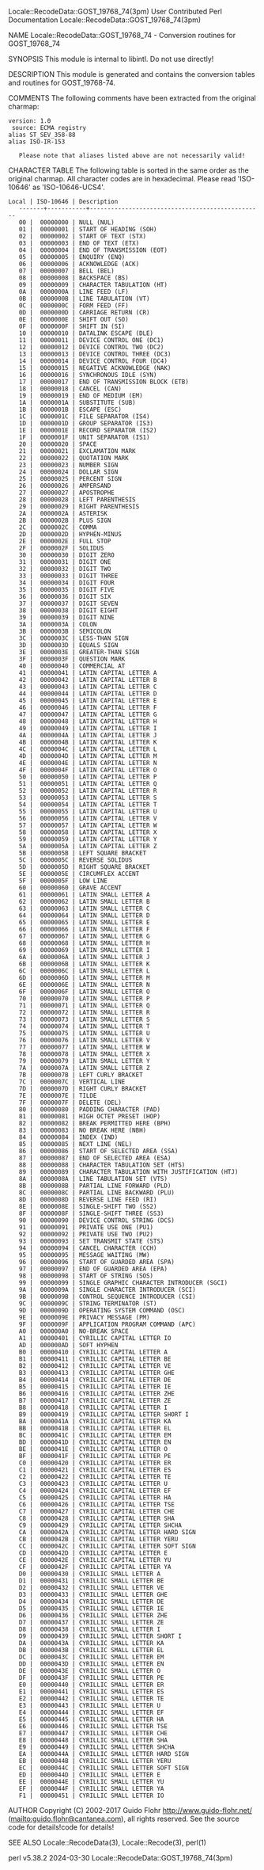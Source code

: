 Locale::RecodeData::GOST_19768_74(3pm)			      User Contributed Perl Documentation			Locale::RecodeData::GOST_19768_74(3pm)

NAME
       Locale::RecodeData::GOST_19768_74 - Conversion routines for GOST_19768_74

SYNOPSIS
       This module is internal to libintl.  Do not use directly!

DESCRIPTION
       This module is generated and contains the conversion tables and routines for GOST_19768-74.

COMMENTS
       The following comments have been extracted from the original charmap:

	version: 1.0
	 source: ECMA registry
	alias ST_SEV_358-88
	alias ISO-IR-153

       Please note that aliases listed above are not necessarily valid!

CHARACTER TABLE
       The following table is sorted in the same order as the original charmap.	 All character codes are in hexadecimal.  Please read 'ISO-10646' as
       'ISO-10646-UCS4'.

	Local | ISO-10646 | Description
       -------+-----------+-------------------------------------------------
	   00 |	 00000000 | NULL (NUL)
	   01 |	 00000001 | START OF HEADING (SOH)
	   02 |	 00000002 | START OF TEXT (STX)
	   03 |	 00000003 | END OF TEXT (ETX)
	   04 |	 00000004 | END OF TRANSMISSION (EOT)
	   05 |	 00000005 | ENQUIRY (ENQ)
	   06 |	 00000006 | ACKNOWLEDGE (ACK)
	   07 |	 00000007 | BELL (BEL)
	   08 |	 00000008 | BACKSPACE (BS)
	   09 |	 00000009 | CHARACTER TABULATION (HT)
	   0A |	 0000000A | LINE FEED (LF)
	   0B |	 0000000B | LINE TABULATION (VT)
	   0C |	 0000000C | FORM FEED (FF)
	   0D |	 0000000D | CARRIAGE RETURN (CR)
	   0E |	 0000000E | SHIFT OUT (SO)
	   0F |	 0000000F | SHIFT IN (SI)
	   10 |	 00000010 | DATALINK ESCAPE (DLE)
	   11 |	 00000011 | DEVICE CONTROL ONE (DC1)
	   12 |	 00000012 | DEVICE CONTROL TWO (DC2)
	   13 |	 00000013 | DEVICE CONTROL THREE (DC3)
	   14 |	 00000014 | DEVICE CONTROL FOUR (DC4)
	   15 |	 00000015 | NEGATIVE ACKNOWLEDGE (NAK)
	   16 |	 00000016 | SYNCHRONOUS IDLE (SYN)
	   17 |	 00000017 | END OF TRANSMISSION BLOCK (ETB)
	   18 |	 00000018 | CANCEL (CAN)
	   19 |	 00000019 | END OF MEDIUM (EM)
	   1A |	 0000001A | SUBSTITUTE (SUB)
	   1B |	 0000001B | ESCAPE (ESC)
	   1C |	 0000001C | FILE SEPARATOR (IS4)
	   1D |	 0000001D | GROUP SEPARATOR (IS3)
	   1E |	 0000001E | RECORD SEPARATOR (IS2)
	   1F |	 0000001F | UNIT SEPARATOR (IS1)
	   20 |	 00000020 | SPACE
	   21 |	 00000021 | EXCLAMATION MARK
	   22 |	 00000022 | QUOTATION MARK
	   23 |	 00000023 | NUMBER SIGN
	   24 |	 00000024 | DOLLAR SIGN
	   25 |	 00000025 | PERCENT SIGN
	   26 |	 00000026 | AMPERSAND
	   27 |	 00000027 | APOSTROPHE
	   28 |	 00000028 | LEFT PARENTHESIS
	   29 |	 00000029 | RIGHT PARENTHESIS
	   2A |	 0000002A | ASTERISK
	   2B |	 0000002B | PLUS SIGN
	   2C |	 0000002C | COMMA
	   2D |	 0000002D | HYPHEN-MINUS
	   2E |	 0000002E | FULL STOP
	   2F |	 0000002F | SOLIDUS
	   30 |	 00000030 | DIGIT ZERO
	   31 |	 00000031 | DIGIT ONE
	   32 |	 00000032 | DIGIT TWO
	   33 |	 00000033 | DIGIT THREE
	   34 |	 00000034 | DIGIT FOUR
	   35 |	 00000035 | DIGIT FIVE
	   36 |	 00000036 | DIGIT SIX
	   37 |	 00000037 | DIGIT SEVEN
	   38 |	 00000038 | DIGIT EIGHT
	   39 |	 00000039 | DIGIT NINE
	   3A |	 0000003A | COLON
	   3B |	 0000003B | SEMICOLON
	   3C |	 0000003C | LESS-THAN SIGN
	   3D |	 0000003D | EQUALS SIGN
	   3E |	 0000003E | GREATER-THAN SIGN
	   3F |	 0000003F | QUESTION MARK
	   40 |	 00000040 | COMMERCIAL AT
	   41 |	 00000041 | LATIN CAPITAL LETTER A
	   42 |	 00000042 | LATIN CAPITAL LETTER B
	   43 |	 00000043 | LATIN CAPITAL LETTER C
	   44 |	 00000044 | LATIN CAPITAL LETTER D
	   45 |	 00000045 | LATIN CAPITAL LETTER E
	   46 |	 00000046 | LATIN CAPITAL LETTER F
	   47 |	 00000047 | LATIN CAPITAL LETTER G
	   48 |	 00000048 | LATIN CAPITAL LETTER H
	   49 |	 00000049 | LATIN CAPITAL LETTER I
	   4A |	 0000004A | LATIN CAPITAL LETTER J
	   4B |	 0000004B | LATIN CAPITAL LETTER K
	   4C |	 0000004C | LATIN CAPITAL LETTER L
	   4D |	 0000004D | LATIN CAPITAL LETTER M
	   4E |	 0000004E | LATIN CAPITAL LETTER N
	   4F |	 0000004F | LATIN CAPITAL LETTER O
	   50 |	 00000050 | LATIN CAPITAL LETTER P
	   51 |	 00000051 | LATIN CAPITAL LETTER Q
	   52 |	 00000052 | LATIN CAPITAL LETTER R
	   53 |	 00000053 | LATIN CAPITAL LETTER S
	   54 |	 00000054 | LATIN CAPITAL LETTER T
	   55 |	 00000055 | LATIN CAPITAL LETTER U
	   56 |	 00000056 | LATIN CAPITAL LETTER V
	   57 |	 00000057 | LATIN CAPITAL LETTER W
	   58 |	 00000058 | LATIN CAPITAL LETTER X
	   59 |	 00000059 | LATIN CAPITAL LETTER Y
	   5A |	 0000005A | LATIN CAPITAL LETTER Z
	   5B |	 0000005B | LEFT SQUARE BRACKET
	   5C |	 0000005C | REVERSE SOLIDUS
	   5D |	 0000005D | RIGHT SQUARE BRACKET
	   5E |	 0000005E | CIRCUMFLEX ACCENT
	   5F |	 0000005F | LOW LINE
	   60 |	 00000060 | GRAVE ACCENT
	   61 |	 00000061 | LATIN SMALL LETTER A
	   62 |	 00000062 | LATIN SMALL LETTER B
	   63 |	 00000063 | LATIN SMALL LETTER C
	   64 |	 00000064 | LATIN SMALL LETTER D
	   65 |	 00000065 | LATIN SMALL LETTER E
	   66 |	 00000066 | LATIN SMALL LETTER F
	   67 |	 00000067 | LATIN SMALL LETTER G
	   68 |	 00000068 | LATIN SMALL LETTER H
	   69 |	 00000069 | LATIN SMALL LETTER I
	   6A |	 0000006A | LATIN SMALL LETTER J
	   6B |	 0000006B | LATIN SMALL LETTER K
	   6C |	 0000006C | LATIN SMALL LETTER L
	   6D |	 0000006D | LATIN SMALL LETTER M
	   6E |	 0000006E | LATIN SMALL LETTER N
	   6F |	 0000006F | LATIN SMALL LETTER O
	   70 |	 00000070 | LATIN SMALL LETTER P
	   71 |	 00000071 | LATIN SMALL LETTER Q
	   72 |	 00000072 | LATIN SMALL LETTER R
	   73 |	 00000073 | LATIN SMALL LETTER S
	   74 |	 00000074 | LATIN SMALL LETTER T
	   75 |	 00000075 | LATIN SMALL LETTER U
	   76 |	 00000076 | LATIN SMALL LETTER V
	   77 |	 00000077 | LATIN SMALL LETTER W
	   78 |	 00000078 | LATIN SMALL LETTER X
	   79 |	 00000079 | LATIN SMALL LETTER Y
	   7A |	 0000007A | LATIN SMALL LETTER Z
	   7B |	 0000007B | LEFT CURLY BRACKET
	   7C |	 0000007C | VERTICAL LINE
	   7D |	 0000007D | RIGHT CURLY BRACKET
	   7E |	 0000007E | TILDE
	   7F |	 0000007F | DELETE (DEL)
	   80 |	 00000080 | PADDING CHARACTER (PAD)
	   81 |	 00000081 | HIGH OCTET PRESET (HOP)
	   82 |	 00000082 | BREAK PERMITTED HERE (BPH)
	   83 |	 00000083 | NO BREAK HERE (NBH)
	   84 |	 00000084 | INDEX (IND)
	   85 |	 00000085 | NEXT LINE (NEL)
	   86 |	 00000086 | START OF SELECTED AREA (SSA)
	   87 |	 00000087 | END OF SELECTED AREA (ESA)
	   88 |	 00000088 | CHARACTER TABULATION SET (HTS)
	   89 |	 00000089 | CHARACTER TABULATION WITH JUSTIFICATION (HTJ)
	   8A |	 0000008A | LINE TABULATION SET (VTS)
	   8B |	 0000008B | PARTIAL LINE FORWARD (PLD)
	   8C |	 0000008C | PARTIAL LINE BACKWARD (PLU)
	   8D |	 0000008D | REVERSE LINE FEED (RI)
	   8E |	 0000008E | SINGLE-SHIFT TWO (SS2)
	   8F |	 0000008F | SINGLE-SHIFT THREE (SS3)
	   90 |	 00000090 | DEVICE CONTROL STRING (DCS)
	   91 |	 00000091 | PRIVATE USE ONE (PU1)
	   92 |	 00000092 | PRIVATE USE TWO (PU2)
	   93 |	 00000093 | SET TRANSMIT STATE (STS)
	   94 |	 00000094 | CANCEL CHARACTER (CCH)
	   95 |	 00000095 | MESSAGE WAITING (MW)
	   96 |	 00000096 | START OF GUARDED AREA (SPA)
	   97 |	 00000097 | END OF GUARDED AREA (EPA)
	   98 |	 00000098 | START OF STRING (SOS)
	   99 |	 00000099 | SINGLE GRAPHIC CHARACTER INTRODUCER (SGCI)
	   9A |	 0000009A | SINGLE CHARACTER INTRODUCER (SCI)
	   9B |	 0000009B | CONTROL SEQUENCE INTRODUCER (CSI)
	   9C |	 0000009C | STRING TERMINATOR (ST)
	   9D |	 0000009D | OPERATING SYSTEM COMMAND (OSC)
	   9E |	 0000009E | PRIVACY MESSAGE (PM)
	   9F |	 0000009F | APPLICATION PROGRAM COMMAND (APC)
	   A0 |	 000000A0 | NO-BREAK SPACE
	   A1 |	 00000401 | CYRILLIC CAPITAL LETTER IO
	   AD |	 000000AD | SOFT HYPHEN
	   B0 |	 00000410 | CYRILLIC CAPITAL LETTER A
	   B1 |	 00000411 | CYRILLIC CAPITAL LETTER BE
	   B2 |	 00000412 | CYRILLIC CAPITAL LETTER VE
	   B3 |	 00000413 | CYRILLIC CAPITAL LETTER GHE
	   B4 |	 00000414 | CYRILLIC CAPITAL LETTER DE
	   B5 |	 00000415 | CYRILLIC CAPITAL LETTER IE
	   B6 |	 00000416 | CYRILLIC CAPITAL LETTER ZHE
	   B7 |	 00000417 | CYRILLIC CAPITAL LETTER ZE
	   B8 |	 00000418 | CYRILLIC CAPITAL LETTER I
	   B9 |	 00000419 | CYRILLIC CAPITAL LETTER SHORT I
	   BA |	 0000041A | CYRILLIC CAPITAL LETTER KA
	   BB |	 0000041B | CYRILLIC CAPITAL LETTER EL
	   BC |	 0000041C | CYRILLIC CAPITAL LETTER EM
	   BD |	 0000041D | CYRILLIC CAPITAL LETTER EN
	   BE |	 0000041E | CYRILLIC CAPITAL LETTER O
	   BF |	 0000041F | CYRILLIC CAPITAL LETTER PE
	   C0 |	 00000420 | CYRILLIC CAPITAL LETTER ER
	   C1 |	 00000421 | CYRILLIC CAPITAL LETTER ES
	   C2 |	 00000422 | CYRILLIC CAPITAL LETTER TE
	   C3 |	 00000423 | CYRILLIC CAPITAL LETTER U
	   C4 |	 00000424 | CYRILLIC CAPITAL LETTER EF
	   C5 |	 00000425 | CYRILLIC CAPITAL LETTER HA
	   C6 |	 00000426 | CYRILLIC CAPITAL LETTER TSE
	   C7 |	 00000427 | CYRILLIC CAPITAL LETTER CHE
	   C8 |	 00000428 | CYRILLIC CAPITAL LETTER SHA
	   C9 |	 00000429 | CYRILLIC CAPITAL LETTER SHCHA
	   CA |	 0000042A | CYRILLIC CAPITAL LETTER HARD SIGN
	   CB |	 0000042B | CYRILLIC CAPITAL LETTER YERU
	   CC |	 0000042C | CYRILLIC CAPITAL LETTER SOFT SIGN
	   CD |	 0000042D | CYRILLIC CAPITAL LETTER E
	   CE |	 0000042E | CYRILLIC CAPITAL LETTER YU
	   CF |	 0000042F | CYRILLIC CAPITAL LETTER YA
	   D0 |	 00000430 | CYRILLIC SMALL LETTER A
	   D1 |	 00000431 | CYRILLIC SMALL LETTER BE
	   D2 |	 00000432 | CYRILLIC SMALL LETTER VE
	   D3 |	 00000433 | CYRILLIC SMALL LETTER GHE
	   D4 |	 00000434 | CYRILLIC SMALL LETTER DE
	   D5 |	 00000435 | CYRILLIC SMALL LETTER IE
	   D6 |	 00000436 | CYRILLIC SMALL LETTER ZHE
	   D7 |	 00000437 | CYRILLIC SMALL LETTER ZE
	   D8 |	 00000438 | CYRILLIC SMALL LETTER I
	   D9 |	 00000439 | CYRILLIC SMALL LETTER SHORT I
	   DA |	 0000043A | CYRILLIC SMALL LETTER KA
	   DB |	 0000043B | CYRILLIC SMALL LETTER EL
	   DC |	 0000043C | CYRILLIC SMALL LETTER EM
	   DD |	 0000043D | CYRILLIC SMALL LETTER EN
	   DE |	 0000043E | CYRILLIC SMALL LETTER O
	   DF |	 0000043F | CYRILLIC SMALL LETTER PE
	   E0 |	 00000440 | CYRILLIC SMALL LETTER ER
	   E1 |	 00000441 | CYRILLIC SMALL LETTER ES
	   E2 |	 00000442 | CYRILLIC SMALL LETTER TE
	   E3 |	 00000443 | CYRILLIC SMALL LETTER U
	   E4 |	 00000444 | CYRILLIC SMALL LETTER EF
	   E5 |	 00000445 | CYRILLIC SMALL LETTER HA
	   E6 |	 00000446 | CYRILLIC SMALL LETTER TSE
	   E7 |	 00000447 | CYRILLIC SMALL LETTER CHE
	   E8 |	 00000448 | CYRILLIC SMALL LETTER SHA
	   E9 |	 00000449 | CYRILLIC SMALL LETTER SHCHA
	   EA |	 0000044A | CYRILLIC SMALL LETTER HARD SIGN
	   EB |	 0000044B | CYRILLIC SMALL LETTER YERU
	   EC |	 0000044C | CYRILLIC SMALL LETTER SOFT SIGN
	   ED |	 0000044D | CYRILLIC SMALL LETTER E
	   EE |	 0000044E | CYRILLIC SMALL LETTER YU
	   EF |	 0000044F | CYRILLIC SMALL LETTER YA
	   F1 |	 00000451 | CYRILLIC SMALL LETTER IO

AUTHOR
       Copyright (C) 2002-2017 Guido Flohr <http://www.guido-flohr.net/> (<mailto:guido.flohr@cantanea.com>), all rights reserved.  See the source code for
       details!code for details!

SEE ALSO
       Locale::RecodeData(3), Locale::Recode(3), perl(1)

perl v5.38.2								  2024-03-30					Locale::RecodeData::GOST_19768_74(3pm)
